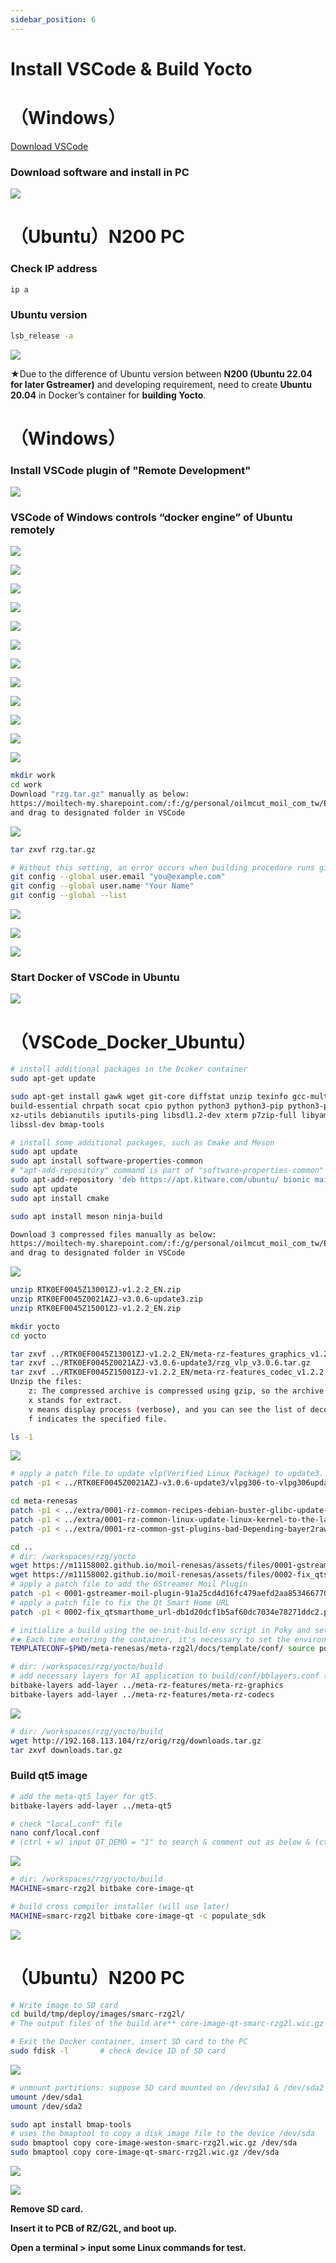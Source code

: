 ```yaml
---
sidebar_position: 6
---
```


# Install VSCode & Build Yocto
# （Windows）
[Download VSCode](https://code.visualstudio.com/download)

### Download software and install in PC

![](../img/05_01.png)

# （Ubuntu）N200 PC

### Check IP address
```bash
ip a
```

### Ubuntu version
```bash
lsb_release -a
```

![](../img/05_02.png)

★Due to the difference of Ubuntu version between **N200 (Ubuntu 22.04 for later Gstreamer)** and developing requirement, need to create **Ubuntu 20.04** in Docker’s container for **building Yocto**.

# （Windows）

### Install VSCode plugin of "Remote Development"

![](../img/05_25.png)

### VSCode of Windows controls “docker engine” of Ubuntu remotely

![](../img/05_03.png)

![](../img/05_04.png)

![](../img/05_05.png)

![](../img/05_06.png)

![](../img/05_07.png)

![](../img/05_08.png)

![](../img/05_09.png)

![](../img/05_10.png)

![](../img/05_11.png)

![](../img/05_12.png)

![](../img/05_13.png)

![](../img/05_13_2.png)

```bash
mkdir work
cd work
Download "rzg.tar.gz" manually as below: 
https://moiltech-my.sharepoint.com/:f:/g/personal/oilmcut_moil_com_tw/EhEzD2nR3odDm5IZrm1QczsBGnzX1oR_iYZ2Hu4Yzy1eKA?e=GwGdnw
and drag to designated folder in VSCode
```
![](../img/05_13_3.png)

```bash
tar zxvf rzg.tar.gz

# Without this setting, an error occurs when building procedure runs git command to apply patches
git config --global user.email "you@example.com"
git config --global user.name "Your Name"
git config --global --list
```

![](../img/05_14.png)

![](../img/05_15.png)

![](../img/05_16.png)

### Start Docker of VSCode in Ubuntu
![](../img/05_16_2.png)

# （VSCode_Docker_Ubuntu）

```bash
# install additional packages in the Dcoker container
sudo apt-get update

sudo apt-get install gawk wget git-core diffstat unzip texinfo gcc-multilib \
build-essential chrpath socat cpio python python3 python3-pip python3-pexpect \
xz-utils debianutils iputils-ping libsdl1.2-dev xterm p7zip-full libyaml-dev \
libssl-dev bmap-tools

# install some additional packages, such as Cmake and Meson
sudo apt update
sudo apt install software-properties-common
# "apt-add-repository" command is part of "software-properties-common" package 
sudo apt-add-repository 'deb https://apt.kitware.com/ubuntu/ bionic main'
sudo apt update
sudo apt install cmake

sudo apt install meson ninja-build
```

```bash
Download 3 compressed files manually as below:
https://moiltech-my.sharepoint.com/:f:/g/personal/oilmcut_moil_com_tw/EqX2ZqCjqM9DoDrK7yKFiNYBxMEJ2n8qRas-WMnOnccf_g?e=bainye
and drag to designated folder in VSCode
```
![](../img/05_17.png)

```bash
unzip RTK0EF0045Z13001ZJ-v1.2.2_EN.zip
unzip RTK0EF0045Z0021AZJ-v3.0.6-update3.zip
unzip RTK0EF0045Z15001ZJ-v1.2.2_EN.zip

mkdir yocto
cd yocto

tar zxvf ../RTK0EF0045Z13001ZJ-v1.2.2_EN/meta-rz-features_graphics_v1.2.2.tar.gz
tar zxvf ../RTK0EF0045Z0021AZJ-v3.0.6-update3/rzg_vlp_v3.0.6.tar.gz
tar zxvf ../RTK0EF0045Z15001ZJ-v1.2.2_EN/meta-rz-features_codec_v1.2.2.tar.gz
Unzip the files:
	z: The compressed archive is compressed using gzip, so the archive format to be decompressed is .gz or .tgz.
	x stands for extract.
	v means display process (verbose), and you can see the list of decompressed files.
	f indicates the specified file.

ls -1
```

![](../img/05_18.png)

```bash
# apply a patch file to update vlp(Verified Linux Package) to update3.
patch -p1 < ../RTK0EF0045Z0021AZJ-v3.0.6-update3/vlpg306-to-vlpg306update3.patch

cd meta-renesas
patch -p1 < ../extra/0001-rz-common-recipes-debian-buster-glibc-update-to-v2.2.patch
patch -p1 < ../extra/0001-rz-common-linux-update-linux-kernel-to-the-latest-re.patch
patch -p1 < ../extra/0001-rz-common-gst-plugins-bad-Depending-bayer2raw-if-lay.patch

cd ..
# dir: /workspaces/rzg/yocto
wget https://m11158002.github.io/moil-renesas/assets/files/0001-gstreamer-moil-plugin-91a25cd4d16fc479aefd2aa853466770.patch
wget https://m11158002.github.io/moil-renesas/assets/files/0002-fix_qtsmarthome_url-db1d20dcf1b5af60dc7034e78271ddc2.patch
# apply a patch file to add the GStreamer Moil Plugin
patch -p1 < 0001-gstreamer-moil-plugin-91a25cd4d16fc479aefd2aa853466770.patch
# apply a patch file to fix the Qt Smart Home URL
patch -p1 < 0002-fix_qtsmarthome_url-db1d20dcf1b5af60dc7034e78271ddc2.patch

# initialize a build using the oe-init-build-env script in Poky and set environment variable TEMPLATECONF to the below path.
#★ Each time entering the container, it's necessary to set the environment variables
TEMPLATECONF=$PWD/meta-renesas/meta-rzg2l/docs/template/conf/ source poky/oe-init-build-env build

# dir: /workspaces/rzg/yocto/build
# add necessary layers for AI application to build/conf/bblayers.conf (configration file for layers).
bitbake-layers add-layer ../meta-rz-features/meta-rz-graphics
bitbake-layers add-layer ../meta-rz-features/meta-rz-codecs
```

![](../img/05_19.png)

```bash
# dir: /workspaces/rzg/yocto/build
wget http://192.168.113.104/rz/orig/rzg/downloads.tar.gz
tar zxvf downloads.tar.gz
```

### Build qt5 image

```bash
# add the meta-qt5 layer for qt5.
bitbake-layers add-layer ../meta-qt5

# check "local.conf" file
nano conf/local.conf
# (ctrl + w) input QT_DEMO = "1" to search & comment out as below & (ctrl + x) to save
```

![](../img/05_20.png)

```bash
# dir: /workspaces/rzg/yocto/build
MACHINE=smarc-rzg2l bitbake core-image-qt

# build cross compiler installer (will use later)
MACHINE=smarc-rzg2l bitbake core-image-qt -c populate_sdk
```

![](../img/05_21.png)

# （Ubuntu）N200 PC

```bash
# Write image to SD card
cd build/tmp/deploy/images/smarc-rzg2l/
# The output files of the build are** core-image-qt-smarc-rzg2l.wic.gz & core-image-qt-smarc-rzg2l.wic.bmap

# Exit the Docker container, insert SD card to the PC
sudo fdisk -l       # check device ID of SD card
```

![](../img/05_22.png)

```bash
# unmount partitions: suppose SD card mounted on /dev/sda1 & /dev/sda2
umount /dev/sda1
umount /dev/sda2

sudo apt install bmap-tools
# uses the bmaptool to copy a disk image file to the device /dev/sda
sudo bmaptool copy core-image-weston-smarc-rzg2l.wic.gz /dev/sda
sudo bmaptool copy core-image-qt-smarc-rzg2l.wic.gz /dev/sda
```

![](../img/05_23.png)

![](../img/05_24.png)

**Remove SD card.** 

**Insert it to PCB of RZ/G2L, and boot up.** 

**Open a terminal > input some Linux commands for test.**